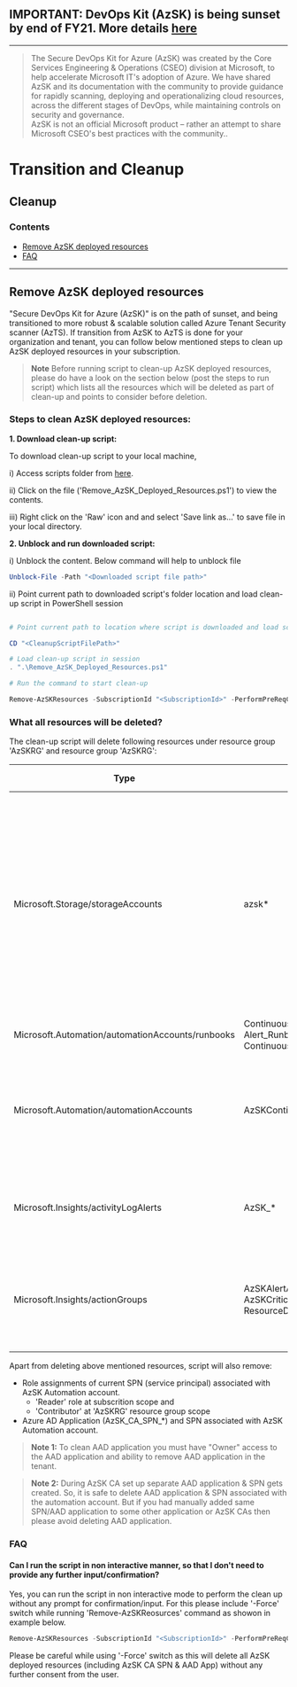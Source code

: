 ## IMPORTANT: DevOps Kit (AzSK) is being sunset by end of FY21. More details [here](../ReleaseNotes/AzSKSunsetNotice.md)
----------------------------------------------

> The Secure DevOps Kit for Azure (AzSK) was created by the Core Services Engineering & Operations (CSEO) division at Microsoft, to help accelerate Microsoft IT's adoption of Azure. We have shared AzSK and its documentation with the community to provide guidance for rapidly scanning, deploying and operationalizing cloud resources, across the different stages of DevOps, while maintaining controls on security and governance.
<br>AzSK is not an official Microsoft product – rather an attempt to share Microsoft CSEO's best practices with the community..

# Transition and Cleanup

## Cleanup
 ### Contents
- [Remove AzSK deployed resources](Readme.md#remove-azsk-deployed-resources)
- [FAQ](Readme.md#faq)
-----------------------------------------------------------------
## Remove AzSK deployed resources
"Secure DevOps Kit for Azure (AzSK)" is on the path of sunset, and being transitioned to more robust & scalable solution called Azure Tenant Security scanner (AzTS). If transition from AzSK to AzTS is done for your organization and tenant, you can follow below mentioned steps to clean up AzSK deployed resources in your subscription.

>**Note** Before running script to clean-up AzSK deployed resources, please do have a look on the section below (post the steps to run script) which lists all the resources which will be deleted as part of clean-up and points to consider before deletion. 

### Steps to clean AzSK deployed resources:

**1. Download clean-up script:**
  
  To download clean-up script to your local machine,

  i) Access scripts folder from [here](https://github.com/azsk/DevOpsKit-docs/tree/master/14-Transition-and-Cleanup/scripts).

  ii) Click on the file ('Remove_AzSK_Deployed_Resources.ps1') to view the contents.

  iii) Right click on the 'Raw' icon and and select 'Save link as...' to save file in your local directory.

**2. Unblock and run downloaded script:**

i) Unblock the content. Below command will help to unblock file

``` PowerShell
Unblock-File -Path "<Downloaded script file path>"
```

ii) Point current path to downloaded script's folder location and load clean-up script in PowerShell session
``` PowerShell

# Point current path to location where script is downloaded and load script from folder

CD "<CleanupScriptFilePath>"

# Load clean-up script in session
. ".\Remove_AzSK_Deployed_Resources.ps1"

# Run the command to start clean-up

Remove-AzSKResources -SubscriptionId "<SubscriptionId>" -PerformPreReqCheck

```
### What all resources will be deleted?

The clean-up script will delete following resources under resource group 'AzSKRG' and resource group 'AzSKRG':

|Type|Name|Points to consider?|
|----|----|----|
|Microsoft.Storage/storageAccounts|azsk*|Avoid deleting, if: <br> a) You want to keep previous AzSK CA scan logs <br> b) You want to keep attestation of non-baseline controls <br> c) You are using AzSK Cred Hygiene feature|
|Microsoft.Automation/automationAccounts/runbooks|Continuous_Assurance_Runbook, Alert_Runbook, Continuous_Assurance_ScanOnTrigger_Runbook|NA|
|Microsoft.Automation/automationAccounts|AzSKContinuousAssurance|Avoid deleting, if You have deployed any custom runbook in AzSK Automation account. |
|Microsoft.Insights/activityLogAlerts|AzSK_*|Avoid deleting, if dependent on AzSK alerts for alerting & monitoring.|
|Microsoft.Insights/actionGroups|AzSKAlertActionGroup, AzSKCriticalAlertActionGroup, ResourceDeploymentActionGroup|Avoid deleting, if used same action groups for any non-AzSK deployed alerts.|

Apart from deleting above mentioned resources, script will also remove:
- Role assignments of current SPN (service principal) associated with AzSK Automation account.
  - 'Reader' role at subscrition scope and
  - 'Contributor' at 'AzSKRG' resource group scope
- Azure AD Application (AzSK_CA_SPN_*) and SPN associated with AzSK Automation account. 

>**Note 1:** To clean AAD application you must have "Owner" access to the AAD application and ability to remove AAD application in the tenant. 

>**Note 2:** During AzSK CA set up separate AAD application & SPN gets created. So, it is safe to delete AAD application & SPN associated with the automation account. But if you had manually added same SPN/AAD application to some other application or AzSK CAs then please avoid deleting AAD application.

### FAQ

#### Can I run the script in non interactive manner, so that I don't need to provide any further input/confirmation?
Yes, you can run the script in non interactive mode to perform the clean up without any prompt for confirmation/input. For this please include '-Force' switch while running 'Remove-AzSKReosurces' command as showon in example below.

``` PowerShell
Remove-AzSKResources -SubscriptionId "<SubscriptionId>" -PerformPreReqCheck -Force
```
Please be careful while using '-Force' switch as this will delete all AzSK deployed resources (including AzSK CA SPN & AAD App) without any further consent from the user.


